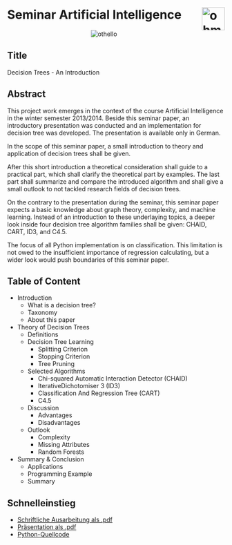 Seminar Artificial Intelligence       <img src="/github/ohm.png" alt="ohm" height="53" align="right">
=============
<p align="center" ><img src="/github/screenshot.png" alt="othello" title="softcomputing"></p>

Title
--------------------
Decision Trees - An Introduction


Abstract
--------------------
This project work emerges in the context of the course Artificial Intelligence in the winter semester 2013/2014. Beside this seminar paper, an introductory presentation was conducted and an implementation for decision tree was developed. The presentation is available only in German.

In the scope of this seminar paper, a small introduction to theory and application of decision trees shall be given.

After this short introduction a theoretical consideration shall guide to a practical part, which shall clarify the theoretical part by examples. The last part shall summarize and compare the introduced algorithm and shall give a small outlook to not tackled research fields of decision trees.

On the contrary to the presentation during the seminar, this seminar paper expects a basic knowledge about graph theory, complexity, and machine learning. Instead of an introduction to these underlaying topics, a deeper look inside four decision tree algorithm families shall be given: CHAID, CART, ID3, and C4.5.

The focus of all Python implementation is on classification. This limitation is not owed to the insufficient importance of regression calculating, but a wider look would push boundaries of this seminar paper.


Table of Content
--------------------
* Introduction
  - What is a decision tree?
  - Taxonomy
  - About this paper
* Theory of Decision Trees
  - Definitions
  - Decision Tree Learning
      - Splitting Criterion
      - Stopping Criterion
      - Tree Pruning
  - Selected Algorithms
      - Chi-squared Automatic Interaction Detector (CHAID) 
      - IterativeDichotomiser 3 (ID3)
      - Classification And Regression Tree (CART) 
      - C4.5
  - Discussion
      - Advantages
      - Disadvantages
  - Outlook
      - Complexity
      - Missing Attributes
      - Random Forests
* Summary & Conclusion
  - Applications
  - Programming Example
  - Summary



Schnelleinstieg
--------------------
* [Schriftliche Ausarbeitung als .pdf](https://raw.github.com/michaeldorner/Softcomputing/master/2_Studienarbeit/studienarbeit.pdf)
* [Präsentation als .pdf](https://github.com/michaeldorner/Softcomputing/blob/master/3_Präsentation/präsentation.pdf)
* [Python-Quellcode](https://github.com/michaeldorner/Softcomputing/tree/master/1_Code/)

